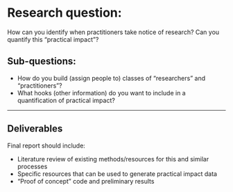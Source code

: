 
# Research question:

How can you identify when practitioners take notice of research?  Can you quantify this “practical impact”?

## Sub-questions:

*  How do you build (assign people to) classes of “researchers” and “practitioners”?
*  What hooks (other information) do you want to include in a quantification of practical impact?


----

## Deliverables

Final report should include:
* Literature review of existing methods/resources for this and similar processes
* Specific resources that can be used to generate practical impact data
* “Proof of concept” code and preliminary results

